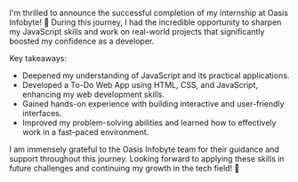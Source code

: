 I'm thrilled to announce the successful completion of my internship at Oasis Infobyte! 🙌 During this journey, I had the incredible opportunity to sharpen my JavaScript skills and work on real-world projects that significantly boosted my confidence as a developer.

Key takeaways:
- Deepened my understanding of JavaScript and its practical applications.
- Developed a To-Do Web App using HTML, CSS, and JavaScript, enhancing my web development skills.
- Gained hands-on experience with building interactive and user-friendly interfaces.
- Improved my problem-solving abilities and learned how to effectively work in a fast-paced environment.

I am immensely grateful to the Oasis Infobyte team for their guidance and support throughout this journey. Looking forward to applying these skills in future challenges and continuing my growth in the tech field! 🚀
